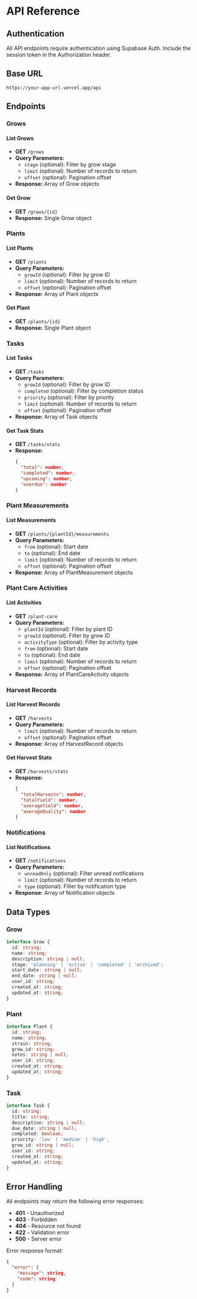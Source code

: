 # API Reference

## Authentication

All API endpoints require authentication using Supabase Auth. Include the session token in the Authorization header.

## Base URL

```
https://your-app-url.vercel.app/api
```

## Endpoints

### Grows

#### List Grows
- **GET** `/grows`
- **Query Parameters:**
  - `stage` (optional): Filter by grow stage
  - `limit` (optional): Number of records to return
  - `offset` (optional): Pagination offset
- **Response:** Array of Grow objects

#### Get Grow
- **GET** `/grows/{id}`
- **Response:** Single Grow object

### Plants

#### List Plants
- **GET** `/plants`
- **Query Parameters:**
  - `growId` (optional): Filter by grow ID
  - `limit` (optional): Number of records to return
  - `offset` (optional): Pagination offset
- **Response:** Array of Plant objects

#### Get Plant
- **GET** `/plants/{id}`
- **Response:** Single Plant object

### Tasks

#### List Tasks
- **GET** `/tasks`
- **Query Parameters:**
  - `growId` (optional): Filter by grow ID
  - `completed` (optional): Filter by completion status
  - `priority` (optional): Filter by priority
  - `limit` (optional): Number of records to return
  - `offset` (optional): Pagination offset
- **Response:** Array of Task objects

#### Get Task Stats
- **GET** `/tasks/stats`
- **Response:**
  ```json
  {
    "total": number,
    "completed": number,
    "upcoming": number,
    "overdue": number
  }
  ```

### Plant Measurements

#### List Measurements
- **GET** `/plants/{plantId}/measurements`
- **Query Parameters:**
  - `from` (optional): Start date
  - `to` (optional): End date
  - `limit` (optional): Number of records to return
  - `offset` (optional): Pagination offset
- **Response:** Array of PlantMeasurement objects

### Plant Care Activities

#### List Activities
- **GET** `/plant-care`
- **Query Parameters:**
  - `plantId` (optional): Filter by plant ID
  - `growId` (optional): Filter by grow ID
  - `activityType` (optional): Filter by activity type
  - `from` (optional): Start date
  - `to` (optional): End date
  - `limit` (optional): Number of records to return
  - `offset` (optional): Pagination offset
- **Response:** Array of PlantCareActivity objects

### Harvest Records

#### List Harvest Records
- **GET** `/harvests`
- **Query Parameters:**
  - `limit` (optional): Number of records to return
  - `offset` (optional): Pagination offset
- **Response:** Array of HarvestRecord objects

#### Get Harvest Stats
- **GET** `/harvests/stats`
- **Response:**
  ```json
  {
    "totalHarvests": number,
    "totalYield": number,
    "averageYield": number,
    "averageQuality": number
  }
  ```

### Notifications

#### List Notifications
- **GET** `/notifications`
- **Query Parameters:**
  - `unreadOnly` (optional): Filter unread notifications
  - `limit` (optional): Number of records to return
  - `type` (optional): Filter by notification type
- **Response:** Array of Notification objects

## Data Types

### Grow
```typescript
interface Grow {
  id: string;
  name: string;
  description: string | null;
  stage: 'planning' | 'active' | 'completed' | 'archived';
  start_date: string | null;
  end_date: string | null;
  user_id: string;
  created_at: string;
  updated_at: string;
}
```

### Plant
```typescript
interface Plant {
  id: string;
  name: string;
  strain: string;
  grow_id: string;
  notes: string | null;
  user_id: string;
  created_at: string;
  updated_at: string;
}
```

### Task
```typescript
interface Task {
  id: string;
  title: string;
  description: string | null;
  due_date: string | null;
  completed: boolean;
  priority: 'low' | 'medium' | 'high';
  grow_id: string | null;
  user_id: string;
  created_at: string;
  updated_at: string;
}
```

## Error Handling

All endpoints may return the following error responses:

- **401** - Unauthorized
- **403** - Forbidden
- **404** - Resource not found
- **422** - Validation error
- **500** - Server error

Error response format:
```json
{
  "error": {
    "message": string,
    "code": string
  }
}
``` 